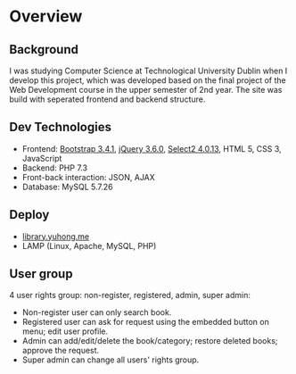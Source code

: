 # Overview
## Background
I was studying Computer Science at Technological University Dublin when I develop this project, which was developed based on the final project of the Web Development course in the upper semester of 2nd year. The site was build with seperated frontend and backend structure.

## Dev Technologies
- Frontend: [Bootstrap 3.4.1](https://getbootstrap.com/docs/3.4/), [jQuery 3.6.0](https://jquery.com/), [Select2 4.0.13](https://select2.org/), HTML 5, CSS 3, JavaScript
- Backend: PHP 7.3
- Front-back interaction: JSON, AJAX
- Database: MySQL 5.7.26

## Deploy
- [library.yuhong.me](https://library.yuhong.me)
- LAMP (Linux, Apache, MySQL, PHP)

## User group
4 user rights group: non-register, registered, admin, super admin:
- Non-register user can only search book.
- Registered user can ask for request using the embedded button on menu; edit user profile.
- Admin can add/edit/delete the book/category; restore deleted books; approve the request.
- Super admin can change all users' rights group.
